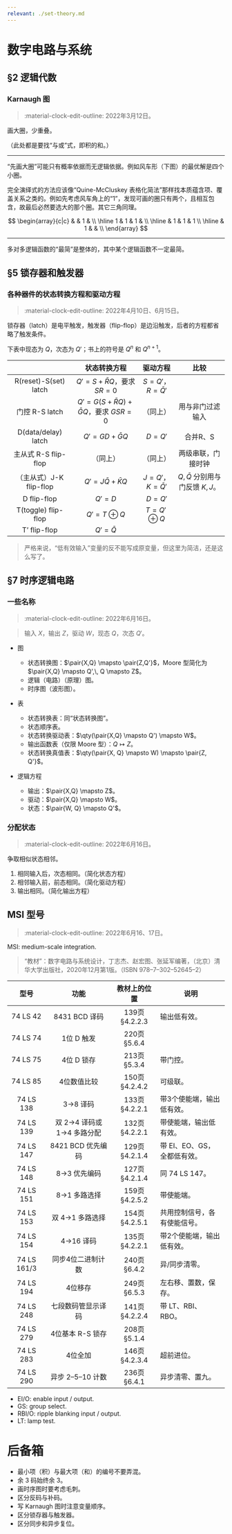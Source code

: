```yaml
---
relevant: ./set-theory.md
---
```


# 数字电路与系统

$$
\newcommand\pair[1]{\left<#1\right>}
$$

## §2 逻辑代数

### Karnaugh 图

> :material-clock-edit-outline: 2022年3月12日。

画大圈，少重叠。

（此处都是要找“与或”式，即积的和。）

---

“先画大圈”可能只有概率依据而无逻辑依据。例如风车形（下图）的最优解是四个小圈。

完全演绎式的方法应该像“Quine-McCluskey 表格化简法”那样找本质蕴含项、覆盖关系之类的。例如先考虑风车角上的“1”，发现可画的圈只有两个，且相互包含，故最后必然要选大的那个圈。其它三角同理。

$$
\begin{array}{c|c}
    & & 1 & \\
    \hline
    1 & 1 & 1 & \\
    \hline
    & 1 & 1 & 1 \\
        \hline
    & 1 & & \\
\end{array}
$$

---

多对多逻辑函数的“最简”是整体的，其中某个逻辑函数不一定最简。

## §5 锁存器和触发器

### 各种器件的状态转换方程和驱动方程

> :material-clock-edit-outline: 2022年4月10日、6月15日。

锁存器（latch）是电平触发，触发器（flip-flop）是边沿触发，后者的方程都省略了触发条件。

下表中现态为 $Q$，次态为 $Q'$；书上的符号是 $Q^n$ 和 $Q^{n+1}$。

|                         |                 状态转换方程                  |        驱动方程         |               比较                |
| :---------------------: | :-------------------------------------------: | :---------------------: | :-------------------------------: |
|  R(reset)-S(set) latch  |      $Q' = S + \bar R Q$，要求 $SR = 0$       | $S = Q'$，$R = \bar Q'$ |                                   |
|     门控 R-S latch      | $Q' = G(S+\bar RQ) + \bar G Q$，要求 $GSR =0$ |        （同上）         |         用与非门过滤输入          |
|   D(data/delay) latch   |             $Q' = GD + \bar G Q$              |        $D = Q'$         |             合并R、S              |
|  主从式 R-S flip-flop   |                   （同上）                    |        （同上）         |        两级串联，门接时钟         |
| （主从式）J-K flip-flop |           $Q' = J\bar Q + \bar K Q$           |   $J=Q'$，$K=\bar Q'$   | $Q,\bar Q$ 分别用与门反馈 $K,J$。 |
|       D flip-flop       |                   $Q' = D$                    |        $D = Q'$         |                                   |
|   T(toggle) flip-flop   |               $Q' = T \oplus Q$               |    $T = Q' \oplus Q$    |                                   |
|      T’ flip-flop       |                 $Q' = \bar Q$                 |                         |                                   |

> 严格来说，“低有效输入”变量的反不能写成原变量，但这里为简洁，还是这么写了。

## §7 时序逻辑电路

### 一些名称

> :material-clock-edit-outline: 2022年6月16日。

> 输入 $X$，输出 $Z$，驱动 $W$，现态 $Q$，次态 $Q'$。

- 图

  - 状态转换图：$\pair{X,Q} \mapsto \pair{Z,Q'}$，Moore 型简化为 $\pair{X,Q} \mapsto Q',\, Q \mapsto Z$。
  - 逻辑（电路）（原理）图。
  - 时序图（波形图）。

- 表

  - 状态转换表：同“状态转换图”。
  - 状态顺序表。
  - 状态转换驱动表：$\qty(\pair{X,Q} \mapsto Q') \mapsto W$。
  - 输出函数表（仅限 Moore 型）：$Q \mapsto Z$。
  - 状态转换真值表：$\qty(\pair{X, Q} \mapsto W) \mapsto \pair{Z, Q'}$。

- 逻辑方程

  - 输出：$\pair{X,Q} \mapsto Z$。
  - 驱动：$\pair{X,Q} \mapsto W$。
  - 状态：$\pair{W, Q} \mapsto Q'$。


### 分配状态

> :material-clock-edit-outline: 2022年6月16日。

争取相似状态相邻。

1. 相同输入后，次态相同。（简化状态方程）
2. 相邻输入前，前态相同。（简化驱动方程）
3. 输出相同。（简化输出方程）

## MSI 型号

> :material-clock-edit-outline: 2022年6月16、17日。

MSI: medium-scale integration.

> “教材”：数字电路与系统设计，丁志杰、赵宏图、张延军编著，（北京）清华大学出版社，2020年12月第1版。（ISBN 978–7–302–52645–2）

|    型号     |            功能            | 教材上的位置  | 说明                         |
| :---------: | :------------------------: | :-----------: | ---------------------------- |
|  74 LS 42   |       8431 BCD 译码        | 139页§4.2.2.3 | 输出低有效。                 |
|  74 LS 74   |         1位 D 触发         |  220页§5.6.4  |                              |
|  74 LS 75   |         4位 D 锁存         |  213页§5.3.4  | 带门控。                     |
|  74 LS 85   |        4位数值比较         | 150页§4.2.4.2 | 可级联。                     |
|  74 LS 138  |          3→8 译码          | 133页§4.2.2.1 | 带3个使能端，输出低有效。    |
|  74 LS 139  | 双 2→4 译码或 1→4 多路分配 | 132页§4.2.2.1 | 带使能端，输出低有效。       |
|  74 LS 147  |     8421 BCD 优先编码      | 129页§4.2.1.4 | 带 EI、EO、GS，全都低有效。  |
|  74 LS 148  |        8→3 优先编码        | 127页§4.2.1.4 | 同 74 LS 147。               |
|  74 LS 151  |        8→1 多路选择        | 159页§4.2.5.2 | 带使能端。                   |
|  74 LS 153  |      双 4→1 多路选择       | 154页§4.2.5.1 | 共用控制信号，各有使能信号。 |
|  74 LS 154  |         4→16 译码          | 135页§4.2.2.1 | 带2个使能端，输出低有效。    |
| 74 LS 161/3 |     同步4位二进制计数      |  240页§6.4.2  | 异/同步清零。                |
|  74 LS 194  |          4位移存           |  249页§6.5.3  | 左右移、置数，保存。         |
|  74 LS 248  |     七段数码管显示译码     | 141页§4.2.2.4 | 带 LT、RBI、RBO。            |
|  74 LS 279  |      4位基本 R-S 锁存      |  208页§5.1.4  |                              |
|  74 LS 283  |          4位全加           | 146页§4.2.3.4 | 超前进位。                   |
|  74 LS 290  |      异步 2–5–10 计数      |  236页§6.4.1  | 异步清零、置九。             |

- EI/O: enable input / output.
- GS: group select.
- RBI/O: ripple blanking input / output.
- LT: lamp test.

# 后备箱

- 最小项（积）与最大项（和）的编号不要弄混。
- 余 3 码始终余 3。
- 画时序图时要考虑毛刺。
- 区分反码与补码。
- 写 Karnaugh 图时注意变量顺序。
- 区分锁存器与触发器。
- 区分同步和异步复位。